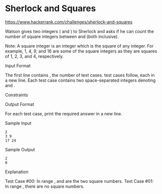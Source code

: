 # Sherlock and Squares

https://www.hackerrank.com/challenges/sherlock-and-squares

Watson gives two integers ( and ) to Sherlock and asks if he can count the number of square integers between  and  (both inclusive).

Note: A square integer is an integer which is the square of any integer. For example, 1, 4, 9, and 16 are some of the square integers as they are squares of 1, 2, 3, and 4, respectively.

Input Format

The first line contains , the number of test cases.  test cases follow, each in a new line. 
Each test case contains two space-separated integers denoting  and .

Constraints

 

Output Format

For each test case, print the required answer in a new line.

Sample Input
```
2
3 9
17 24
```
Sample Output
```
2
0
```
Explanation

Test Case #00: In range ,  and  are the two square numbers. 
Test Case #01: In range , there are no square numbers.
